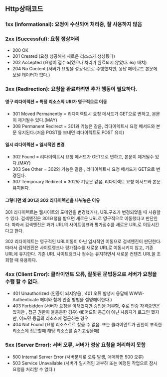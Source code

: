 
## Http상태코드

### 1xx (Informational): 요청이 수신되어 처리중, 잘 사용하지 않음

### 2xx (Successful): 요청 정상처리
- 200 OK  
- 201 Created (요청 성공해서 새로운 리소스가 생성됬다)
- 202 Accepted (요청이 접수 되었으나 처리가 완료되지 않았다. ex) 배치)
- 204 No Content (서버가 요청을 성공적으로 수행했지만, 응답 페이로드 본문에 보낼 데이터가 없다.)

### 3xx (Redirection): 요청을 완료하려면 추가 행동이 필요하다.
#### 영구 리다이렉션 = 특정 리소스의 URI가 영구적으로 이동
- 301 Moved Permanently = 리다이렉트시 요청 메서드가 GET으로 변하고, 본문이 제거될수 있다.(MAY)
- 308 Permanent Redirect = 301과 기능은 같음, 리다이렉트시 요청 메서드와 본문 유지된다.(처음 POST를 보내면 리다이렉트도 POST 유지)

#### 일시 리다이렉션 = 일시적인 변경
- 302 Found = 리다이렉트시 요청 메서드가 GET으로 변하고, 본문이 제거될수 있다.(MAY)
- 303 See Other = 302와 기능은 같음 , 리다이렉트시 요청 메서드가 GET으로 변경된다.
- 307 Temporary Redirect = 302와 기능은 같음, 리다이렉트 요청 메서드와 본문유지된다.


#### 그렇다면 왜 301과 302 리다이렉션을 나눠놓은 이유

301 리다이렉트는 웹사이트의 도메인을 변경했거나, URL구조가 변경되었을 때 사용할 수 있다.
검색엔진은 301요청을 받으면 새로운 URL로 영구적으로 이동했다고 판단한다.
따라서 검색엔진은 과거 URL의 사이트랭크와 평가점수를 새로운 URL로 이동시킨다고 한다.

302 리다이렉트는 영구적인 URL이동이 아닌 임시적인 이동으로 검색엔진이 판단한다.
따라서 검색엔진은 사이트랭크나 평가점수를 새로운 URL로 이동시키지 않고, 기존 URL에 유지한다.
기존 URL 사이트랭크나 점수는 유지하면서 새로운 컨텐츠 URL을 조회할 때 유용하다.


### 4xx (Client Error): 클라이언트 오류, 잘못된 문법등으로 서버가 요청을 수행 할 수 없다.
- 401 Unauthorized (인증이 되지않음 , 401 오류 발생시 응답에 WWW-Authenticate 헤더와 함께 인증 방법을 설명해야한다.)
- 403 Forbidden (서버가 요청을 이해했지만 승인을 거부함, 주로 인증 자격증면은 있지만 , 접근 권한이 불충분한 경우)
  예)어드민 등급이 아닌 사용자가 로그인 했지만, 어드민 등급의 리소스에 접근하는 경우
- 404 Not Found (요청 리소스르르 찾을 수 없음. 또는 클라이언트가 권한이 부족한 리소스에 접근할때 해당 리소스를 숨기고싶을때)

### 5xx (Server Error): 서버 오류, 서버가 정상 요청을 처리하지 못함
- 500 Internal Server Error (서버문제로 오류 발생, 애매하면 500 오류)
- 503 Service Unavailable (서버가 일시적인 과부하 또는 예정된 작업으로 잠시 요청을 처리할 수 없다.)
